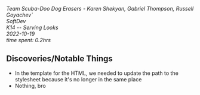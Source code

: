 *Team Scuba-Doo Dog Erasers - Karen Shekyan, Gabriel Thompson, Russell Goyachev`* \
*SoftDev* \
*K14 -- Serving Looks* \
*2022-10-19* \
*time spent: 0.2hrs*

## Discoveries/Notable Things
 - In the template for the HTML, we needed to update the path to the stylesheet because it's no longer in the same place
 - Nothing, bro
